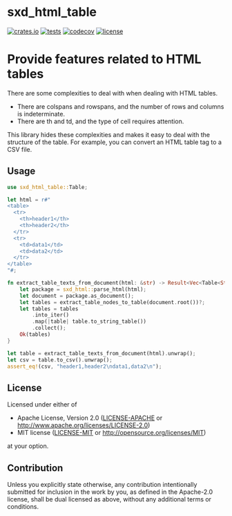 # sxd_html_table

[![crates.io](https://img.shields.io/crates/d/sxd_html_table)](https://crates.io/crates/sxd_html_table)
[![tests](https://github.com/kitsuyui/sxd_html_table/actions/workflows/test.yml/badge.svg)](https://github.com/kitsuyui/sxd_html_table/actions/workflows/test.yml)
[![codecov](https://codecov.io/gh/kitsuyui/sxd_html_table/branch/main/graph/badge.svg?token=CG4FPNVJI3)](https://codecov.io/gh/kitsuyui/sxd_html_table)
[![license](https://img.shields.io/crates/l/sxd_html_table)](https://github.com/kitsuyui/sxd_html_table#license)

# Provide features related to HTML tables

There are some complexities to deal with when dealing with HTML tables.

- There are colspans and rowspans, and the number of rows and columns is indeterminate.
- There are th and td, and the type of cell requires attention.

This library hides these complexities and makes it easy to deal with the structure of the table.
For example, you can convert an HTML table tag to a CSV file.

## Usage

```rust
use sxd_html_table::Table;

let html = r#"
<table>
  <tr>
    <th>header1</th>
    <th>header2</th>
  </tr>
  <tr>
    <td>data1</td>
    <td>data2</td>
  </tr>
</table>
"#;

fn extract_table_texts_from_document(html: &str) -> Result<Vec<Table<String>>, Error> {
    let package = sxd_html::parse_html(html);
    let document = package.as_document();
    let tables = extract_table_nodes_to_table(document.root())?;
    let tables = tables
        .into_iter()
        .map(|table| table.to_string_table())
        .collect();
    Ok(tables)
}

let table = extract_table_texts_from_document(html).unwrap();
let csv = table.to_csv().unwrap();
assert_eq!(csv, "header1,header2\ndata1,data2\n");
```

## License

Licensed under either of

 * Apache License, Version 2.0
   ([LICENSE-APACHE](LICENSE-APACHE) or http://www.apache.org/licenses/LICENSE-2.0)
 * MIT license
   ([LICENSE-MIT](LICENSE-MIT) or http://opensource.org/licenses/MIT)

at your option.

## Contribution

Unless you explicitly state otherwise, any contribution intentionally submitted
for inclusion in the work by you, as defined in the Apache-2.0 license, shall be
dual licensed as above, without any additional terms or conditions.
